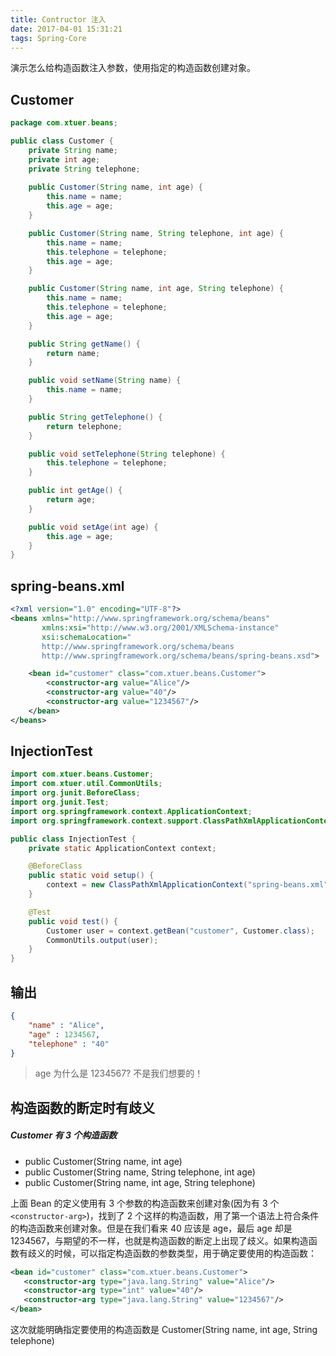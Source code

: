 ```yaml
---
title: Contructor 注入
date: 2017-04-01 15:31:21
tags: Spring-Core
---
```

演示怎么给构造函数注入参数，使用指定的构造函数创建对象。

## Customer
```java
package com.xtuer.beans;

public class Customer {
    private String name;
    private int age;
    private String telephone;
    
    public Customer(String name, int age) {
        this.name = name;
        this.age = age;
    }

    public Customer(String name, String telephone, int age) {
        this.name = name;
        this.telephone = telephone;
        this.age = age;
    }

    public Customer(String name, int age, String telephone) {
        this.name = name;
        this.telephone = telephone;
        this.age = age;
    }

    public String getName() {
        return name;
    }

    public void setName(String name) {
        this.name = name;
    }

    public String getTelephone() {
        return telephone;
    }

    public void setTelephone(String telephone) {
        this.telephone = telephone;
    }

    public int getAge() {
        return age;
    }

    public void setAge(int age) {
        this.age = age;
    }
}
```

<!--more-->

## spring-beans.xml

```xml
<?xml version="1.0" encoding="UTF-8"?>
<beans xmlns="http://www.springframework.org/schema/beans"
       xmlns:xsi="http://www.w3.org/2001/XMLSchema-instance"
       xsi:schemaLocation="
       http://www.springframework.org/schema/beans
       http://www.springframework.org/schema/beans/spring-beans.xsd">

    <bean id="customer" class="com.xtuer.beans.Customer">
        <constructor-arg value="Alice"/>
        <constructor-arg value="40"/>
        <constructor-arg value="1234567"/>
    </bean>
</beans>
```

## InjectionTest
```java
import com.xtuer.beans.Customer;
import com.xtuer.util.CommonUtils;
import org.junit.BeforeClass;
import org.junit.Test;
import org.springframework.context.ApplicationContext;
import org.springframework.context.support.ClassPathXmlApplicationContext;

public class InjectionTest {
    private static ApplicationContext context;

    @BeforeClass
    public static void setup() {
        context = new ClassPathXmlApplicationContext("spring-beans.xml");
    }

    @Test
    public void test() {
        Customer user = context.getBean("customer", Customer.class);
        CommonUtils.output(user);
    }
}
```

## 输出
```json
{
    "name" : "Alice",
    "age" : 1234567,
    "telephone" : "40"
}
```

> age 为什么是 1234567? 不是我们想要的！

## 构造函数的断定时有歧义
##### Customer 有 3 个构造函数
* public Customer(String name, int age)
* public Customer(String name, String telephone, int age)
* public Customer(String name, int age, String telephone)

上面 Bean 的定义使用有 3 个参数的构造函数来创建对象(因为有 3 个 `<constructor-arg>`)，找到了 2 个这样的构造函数，用了第一个语法上符合条件的构造函数来创建对象。但是在我们看来 40 应该是 age，最后 age 却是 1234567，与期望的不一样，也就是构造函数的断定上出现了歧义。如果构造函数有歧义的时候，可以指定构造函数的参数类型，用于确定要使用的构造函数：

```xml
<bean id="customer" class="com.xtuer.beans.Customer">
   <constructor-arg type="java.lang.String" value="Alice"/>
   <constructor-arg type="int" value="40"/>
   <constructor-arg type="java.lang.String" value="1234567"/>
</bean>
```

这次就能明确指定要使用的构造函数是 Customer(String name, int age, String telephone)

